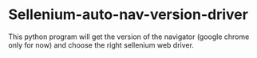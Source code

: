 # Sellenium-auto-nav-version-driver
This python program will get the version of the navigator (google chrome only for now) and choose the right sellenium web driver.
